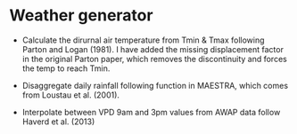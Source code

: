 # Weather generator

- Calculate the dirurnal air temperature from Tmin & Tmax following Parton and Logan (1981). I have added the missing displacement factor in the original Parton paper, which removes the discontinuity and forces the temp to reach Tmin.

- Disaggregate daily rainfall following function in MAESTRA, which comes from
 Loustau et al. (2001).

- Interpolate between VPD 9am and 3pm values from AWAP data follow Haverd et al. (2013)
